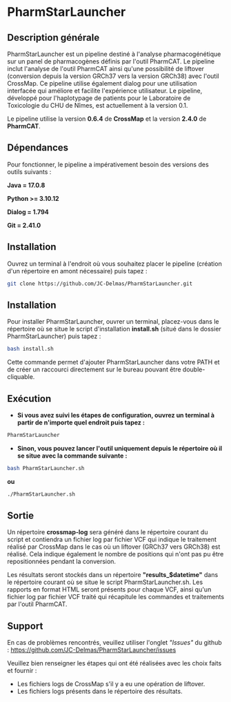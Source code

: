 # PharmStarLauncher
## Description générale
PharmStarLauncher est un pipeline destiné à l'analyse pharmacogénétique sur un panel de pharmacogènes définis par l'outil PharmCAT. Le pipeline inclut l'analyse de l'outil PharmCAT ainsi qu'une possibilité de liftover (conversion depuis la version GRCh37 vers la version GRCh38) avec l'outil CrossMap. Ce pipeline utilise également dialog pour une utilisation interfacée qui améliore et facilite l'expérience utilisateur. Le pipeline, développé pour l'haplotypage de patients pour le Laboratoire de Toxicologie du CHU de Nîmes, est actuellement à la version 0.1.

Le pipeline utilise la version **0.6.4** de **CrossMap** et la version **2.4.0** de **PharmCAT**.


## Dépendances
Pour fonctionner, le pipeline a impérativement besoin des versions des outils suivants :

**Java = 17.0.8**

**Python >= 3.10.12**

**Dialog = 1.794**

**Git = 2.41.0**


## Installation 
Ouvrez un terminal à l'endroit où vous souhaitez placer le pipeline (création d'un répertoire en amont nécessaire) puis tapez :
```bash
git clone https://github.com/JC-Delmas/PharmStarLauncher.git
```

## Installation
Pour installer PharmStarLauncher, ouvrer un terminal, placez-vous dans le répertoire où se situe le script d'installation **install.sh** (situé dans le dossier PharmStarLauncher) puis tapez :
```bash
bash install.sh
```

Cette commande permet d'ajouter PharmStarLauncher dans votre PATH et de créer un raccourci directement sur le bureau pouvant être double-cliquable.

## Exécution
- **Si vous avez suivi les étapes de configuration, ouvrez un terminal à partir de n'importe quel endroit puis tapez :**
```bash
PharmStarLauncher
```

- **Sinon, vous pouvez lancer l'outil uniquement depuis le répertoire où il se situe avec la commande suivante :**
```bash
bash PharmStarLauncher.sh
```
**ou**
```bash
./PharmStarLauncher.sh
```

## Sortie
Un répertoire **crossmap-log** sera généré dans le répertoire courant du script et contiendra un fichier log par fichier VCF qui indique le traitement réalisé par CrossMap dans le cas où un liftover (GRCh37 vers GRCh38) est réalisé. Cela indique également le nombre de positions qui n'ont pas pu être repositionnées pendant la conversion.

Les résultats seront stockés dans un répertoire **"results_$datetime"** dans le répertoire courant où se situe le script PharmStarLauncher.sh.
Les rapports en format HTML seront présents pour chaque VCF, ainsi qu'un fichier log par fichier VCF traité qui récapitule les commandes et traitements par l'outil PharmCAT.

## Support
En cas de problèmes rencontrés, veuillez utiliser l'onglet *"Issues"* du github : https://github.com/JC-Delmas/PharmStarLauncher/issues

Veuillez bien renseigner les étapes qui ont été réalisées avec les choix faits et fournir :
- Les fichiers logs de CrossMap s'il y a eu une opération de liftover.
- Les fichiers logs présents dans le répertoire des résultats.
